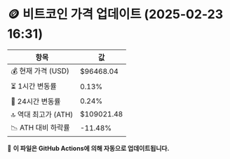 # 🪙 비트코인 가격 업데이트 (2025-02-23 16:31)

| 항목                | 값 |
|--------------------|----------------|
| 💰 현재 가격 (USD) | $96468.04 |
| ⏳ 1시간 변동률    | 0.13% |
| 📆 24시간 변동률   | 0.24% |
| 🔝 역대 최고가 (ATH) | $109021.48 |
| 📉 ATH 대비 하락률 | -11.48% |

🔄 **이 파일은 GitHub Actions에 의해 자동으로 업데이트됩니다.**
